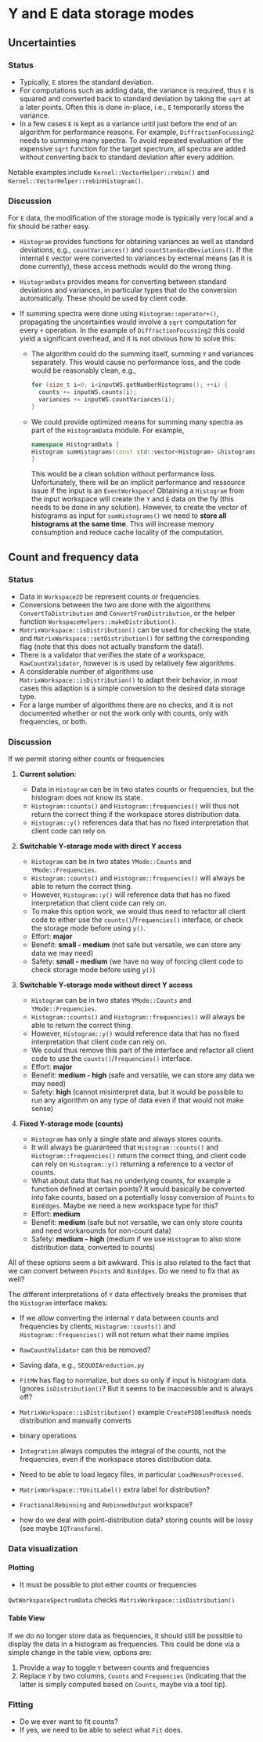 # Y and E data storage modes

## Uncertainties

### Status

- Typically, `E` stores the standard deviation.
- For computations such as adding data, the variance is required, thus `E` is squared and converted back to standard deviation by taking the `sqrt` at a later points.
  Often this is done in-place, i.e., `E` temporarily stores the variance.
- In a few cases `E` is kept as a variance until just before the end of an algorithm for performance reasons.
  For example, `DiffractionFocussing2` needs to summing many spectra.
  To avoid repeated evaluation of the expensive `sqrt` function for the target spectrum, all spectra are added without converting back to standard deviation after every addition.

Notable examples include `Kernel::VectorHelper::rebin()` and `Kernel::VectorHelper::rebinHistogram()`.

### Discussion

For `E` data, the modification of the storage mode is typically very local and a fix should be rather easy.

- `Histogram` provides functions for obtaining variances as well as standard deviations, e.g., `countVariances()` and `countStandardDeviations()`.
  If the internal `E` vector were converted to variances by external means (as it is done currently), these access methods would do the wrong thing.

- `HistogramData` provides means for converting between standard deviations and variances, in particular types that do the conversion automatically.
  These should be used by client code.

- If summing spectra were done using `Histogram::operator+()`, propagating the uncertainties would involve a `sqrt` computation for every `+` operation.
  In the example of `DiffractionFocussing2` this could yield a significant overhead, and it is not obvious how to solve this:

  - The algorithm could do the summing itself, summing `Y` and variances separately.
    This would cause no performance loss, and the code would be reasonably clean, e.g.,

    ```cpp
    for (size_t i=0; i<inputWS.getNumberHistograms(); ++i) {
      counts += inputWS.counts(i);
      variances += inputWS.countVariances(i);
    }
    ```

  - We could provide optimized means for summing many spectra as part of the `HistogramData` module.
    For example,

    ```cpp
    namespace HistogramData {
    Histogram sumHistograms(const std::vector<Histogram> &histograms);
    }
    ```

    This would be a clean solution without performance loss.
    Unfortunately, there will be an implicit performance and ressource issue if the input is an `EventWorkspace`!
    Obtaining a `Histogram` from the input workspace will create the `Y` and `E` data on the fly (this needs to be done in any solution).
    However, to create the vector of histograms as input for `sumHistograms()` we need to **store all histograms at the same time**.
    This will increase memory consumption and reduce cache locality of the computation.


## Count and frequency data

### Status

- Data in `Workspace2D` be represent counts or frequencies.
- Conversions between the two are done with the algorithms `ConvertToDistribution` and `ConvertFromDistribution`, or the helper function `WorkspaceHelpers::makeDistribution()`.
- `MatrixWorkspace::isDistribution()` can be used for checking the state, and `MatrixWorkspace::setDistribution()` for setting the corresponding flag (note that this does not actually transform the data!).
- There is a validator that verifies the state of a workspace, `RawCountValidator`, however is is used by relatively few algorithms.
- A considerable number of algorithms use `MatrixWorkspace::isDistribution()` to adapt their behavior, in most cases this adaption is a simple conversion to the desired data storage type.
- For a large number of algorithms there are no checks, and it is not documented whether or not the work only with counts, only with frequencies, or both.

### Discussion

If we permit storing either counts or frequencies

1. **Current solution**:
   - Data in `Histogram` can be in two states counts or frequencies, but the histogram does not know its state.
   - `Histogram::counts()` and `Histogram::frequencies()` will thus not return the correct thing if the workspace stores distribution data.
   - `Histogram::y()` references data that has no fixed interpretation that client code can rely on.

2. **Switchable Y-storage mode with direct Y access**
   - `Histogram` can be in two states `YMode::Counts` and `YMode::Frequencies`.
   - `Histogram::counts()` and `Histogram::frequencies()` will always be able to return the correct thing.
   - However, `Histogram::y()` will reference data that has no fixed interpretation that client code can rely on.
   - To make this option work, we would thus need to refactor all client code to either use the `counts()`/`frequencies()` interface, or check the storage mode before using `y()`.
   - Effort: **major**
   - Benefit: **small - medium** (not safe but versatile, we can store any data we may need)
   - Safety: **small - medium** (we have no way of forcing client code to check storage mode before using `y()`)

3. **Switchable Y-storage mode without direct Y access**
   - `Histogram` can be in two states `YMode::Counts` and `YMode::Frequencies`.
   - `Histogram::counts()` and `Histogram::frequencies()` will always be able to return the correct thing.
   - However, `Histogram::y()` would reference data that has no fixed interpretation that client code can rely on.
   - We could thus remove this part of the interface and refactor all client code to use the `counts()`/`frequencies()` interface.
   - Effort: **major**
   - Benefit: **medium - high** (safe and versatile, we can store any data we may need)
   - Safety: **high** (cannot misinterpret data, but it would be possible to run any algorithm on any type of data even if that would not make sense)

4. **Fixed Y-storage mode (counts)**
   - `Histogram` has only a single state and always stores counts.
   - It will always be guaranteed that `Histogram::counts()` and `Histogram::frequencies()` return the correct thing, and client code can rely on `Histogram::y()` returning a reference to a vector of counts.
   - What about data that has no underlying counts, for example a function defined at certain points?
     It would basically be converted into fake counts, based on a potentially lossy conversion of `Points` to `BinEdges`.
     Maybe we need a new workspace type for this?
   - Effort: **medium**
   - Benefit: **medium** (safe but not versatile, we can only store counts and need workarounds for non-count data)
   - Safety: **medium - high** (medium if we use `Histogram` to also store distribution data, converted to counts)

All of these options seem a bit awkward.
This is also related to the fact that we can convert between `Points` and `BinEdges`.
Do we need to fix that as well?

The different interpretations of `Y` data effectively breaks the promises that the `Histogram` interface makes:

- If we allow converting the internal `Y` data between counts and frequencies by clients, `Histogram::counts()` and `Histogram::frequencies()` will not return what their name implies

- `RawCountValidator` can this be removed?

- Saving data, e.g., `SEQUOIAreduction.py`

- `FitMW` has flag to normalize, but does so only if input is histogram data. Ignores `isDistribution()`? But it seems to be inaccessible and is always off?

- `MatrixWorkspace::isDistribution()` example `CreatePSDBleedMask` needs distribution and manually converts

- binary operations


- `Integration` always computes the integral of the counts, not the frequencies, even if the workspace stores distribution data.

- Need to be able to load legacy files, in particular `LoadNexusProcessed`.

- `MatrixWorkspace::YUnitLabel()` extra label for distribution?

- `FractionalRebinning` and `RebinnedOutput` workspace?

- how do we deal with point-distribution data? storing counts will be lossy (see maybe `IQTransform`).

### Data visualization

#### Plotting

- It must be possible to plot either counts or frequencies

`QwtWorkspaceSpectrumData` checks `MatrixWorkspace::isDistribution()`

#### Table View

If we do no longer store data as frequencies, it should still be possible to display the data in a histogram as frequencies.
This could be done via a simple change in the table view, options are:

1. Provide a way to toggle `Y` between counts and frequencies
2. Replace `Y` by two columns, `Counts` and `Frequencies` (indicating that the latter is simply computed based on `Counts`, maybe via a tool tip).


### Fitting

- Do we ever want to fit counts?
- If yes, we need to be able to select what `Fit` does.


